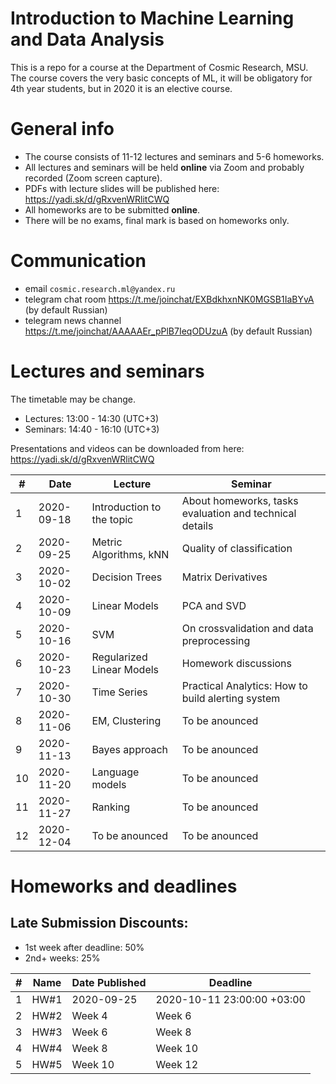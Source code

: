 # Introduction to Machine Learning and Data Analysis

This is a repo for a course at the Department of Cosmic Research, MSU. The course covers the very basic concepts of ML, it will be obligatory for 4th year students, but in 2020 it is an elective course.

# General info
- The course consists of 11-12 lectures and seminars and 5-6 homeworks.
- All lectures and seminars will be held **online** via Zoom and probably recorded (Zoom screen capture).
- PDFs with lecture slides will be published here: https://yadi.sk/d/gRxvenWRlitCWQ
- All homeworks are to be submitted **online**.
- There will be no exams, final mark is based on homeworks only.

# Communication
- email `сosmic.research.ml@yandex.ru`
- telegram chat room https://t.me/joinchat/EXBdkhxnNK0MGSB1IaBYvA (by default Russian)
- telegram news channel https://t.me/joinchat/AAAAAEr_pPlB7IeqODUzuA (by default Russian)


# Lectures and seminars
The timetable may be change.
- Lectures: 13:00 - 14:30 (UTC+3)
- Seminars: 14:40 - 16:10 (UTC+3)

Presentations and videos can be downloaded from here: https://yadi.sk/d/gRxvenWRlitCWQ

| #  | Date | Lecture | Seminar |
| -- | ---- | ------- | ------- |
| 1  | 2020-09-18 | Introduction to the topic | About homeworks, tasks evaluation and technical details |
| 2  | 2020-09-25 | Metric Algorithms, kNN | Quality of classification |
| 3  | 2020-10-02 | Decision Trees | Matrix Derivatives |
| 4  | 2020-10-09 | Linear Models | PCA and SVD |
| 5  | 2020-10-16 | SVM | On crossvalidation and data preprocessing |
| 6  | 2020-10-23 | Regularized Linear Models | Homework discussions |
| 7  | 2020-10-30 | Time Series | Practical Analytics: How to build alerting system |
| 8  | 2020-11-06 | EM, Clustering | To be anounced |
| 9  | 2020-11-13 | Bayes approach | To be anounced |
| 10 | 2020-11-20 | Language models| To be anounced |
| 11 | 2020-11-27 | Ranking | To be anounced |
| 12 | 2020-12-04 | To be anounced | To be anounced |



# Homeworks and deadlines

## Late Submission Discounts:
- 1st week after deadline: 50%
- 2nd+ weeks: 25%

| #   | Name | Date Published | Deadline |
| --- | ---- | -------------- | -------- |
| 1  | HW#1  | 2020-09-25 | 2020-10-11 23:00:00 +03:00 |
| 2  | HW#2  | Week 4 | Week 6 |
| 3  | HW#3  | Week 6 | Week 8 |
| 4  | HW#4  | Week 8 | Week 10 |
| 5  | HW#5  | Week 10 | Week 12 |

